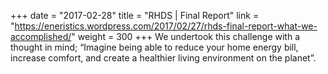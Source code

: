 +++
date = "2017-02-28"
title = "RHDS | Final Report"
link = "https://eneristics.wordpress.com/2017/02/27/rhds-final-report-what-we-accomplished/"
weight = 300
+++
We undertook this challenge with a thought in mind; “Imagine being able to reduce your home energy bill, increase comfort, and create a healthier living environment on the planet”.